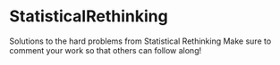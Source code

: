 # StatisticalRethinking
Solutions to the hard problems from Statistical Rethinking
Make sure to comment your work so that others can follow along!

